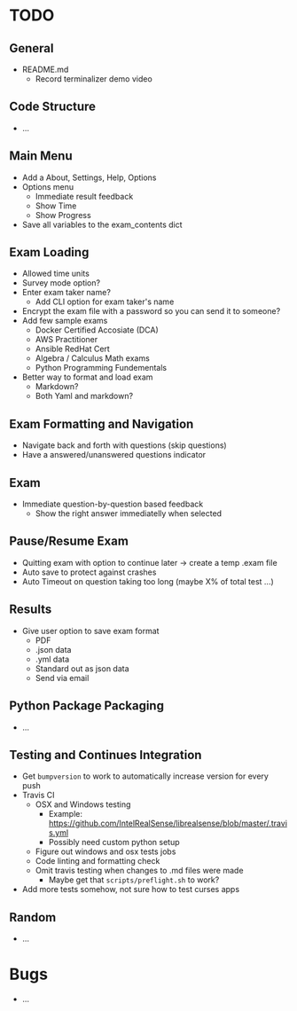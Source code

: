 # TODO

## General

  - README.md
    - Record terminalizer demo video

## Code Structure

  - ...

## Main Menu

  - Add a About, Settings, Help, Options
  - Options menu
    - Immediate result feedback
    - Show Time
    - Show Progress
  - Save all variables to the exam_contents dict

## Exam Loading

  - Allowed time units
  - Survey mode option?
  - Enter exam taker name?
    - Add CLI option for exam taker's name
  - Encrypt the exam file with a password so you can send it to someone?
  - Add few sample exams
    - Docker Certified Accosiate (DCA)
    - AWS Practitioner
    - Ansible RedHat Cert
    - Algebra / Calculus Math exams
    - Python Programming Fundementals
  - Better way to format and load exam
    - Markdown?
    - Both Yaml and markdown?

## Exam Formatting and Navigation

  - Navigate back and forth with questions (skip questions)
  - Have a answered/unanswered questions indicator

## Exam

  - Immediate question-by-question based feedback
    - Show the right answer immediatelly when selected

## Pause/Resume Exam

  - Quitting exam with option to continue later -> create a temp .exam file
  - Auto save to protect against crashes
  - Auto Timeout on question taking too long (maybe X% of total test ...)

## Results

  - Give user option to save exam format
    - PDF
    - .json data
    - .yml data
    - Standard out as json data
    - Send via email

## Python Package Packaging

  - ...

## Testing and Continues Integration

  - Get `bumpversion` to work to automatically increase version for every push
  - Travis CI
    - OSX and Windows testing
      - Example: https://github.com/IntelRealSense/librealsense/blob/master/.travis.yml
      - Possibly need custom python setup
    - Figure out windows and osx tests jobs
    - Code linting and formatting check
    - Omit travis testing when changes to .md files were made
      - Maybe get that `scripts/preflight.sh` to work?
  - Add more tests somehow, not sure how to test curses apps

## Random

  - ...

# Bugs

  - ...
